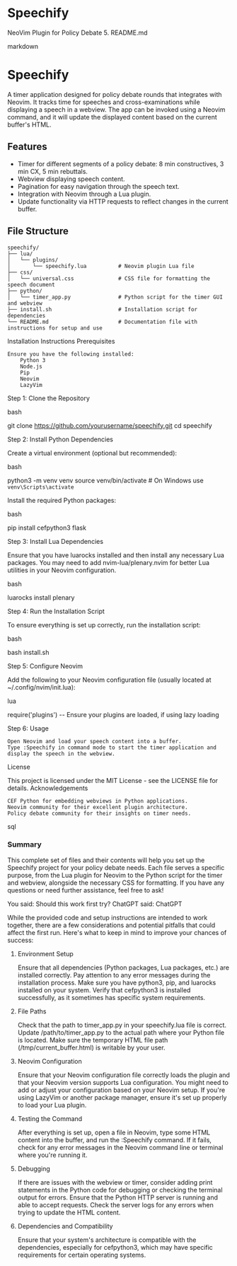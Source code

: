 # Speechify
NeoVim Plugin for Policy Debate
5. README.md

markdown

# Speechify

A timer application designed for policy debate rounds that integrates with Neovim. It tracks time for speeches and cross-examinations while displaying a speech in a webview. The app can be invoked using a Neovim command, and it will update the displayed content based on the current buffer's HTML.

## Features

- Timer for different segments of a policy debate: 8 min constructives, 3 min CX, 5 min rebuttals.
- Webview displaying speech content.
- Pagination for easy navigation through the speech text.
- Integration with Neovim through a Lua plugin.
- Update functionality via HTTP requests to reflect changes in the current buffer.

## File Structure
    speechify/
    ├── lua/
    │   └── plugins/
    │       └── speechify.lua          # Neovim plugin Lua file
    ├── css/
    │   └── universal.css              # CSS file for formatting the speech document
    ├── python/
    │   └── timer_app.py               # Python script for the timer GUI and webview
    ├── install.sh                     # Installation script for dependencies
    └── README.md                      # Documentation file with instructions for setup and use

Installation Instructions
Prerequisites

    Ensure you have the following installed:
        Python 3
        Node.js
        Pip
        Neovim
        LazyVim

Step 1: Clone the Repository

bash

git clone https://github.com/yourusername/speechify.git
cd speechify

Step 2: Install Python Dependencies

Create a virtual environment (optional but recommended):

bash

python3 -m venv venv
source venv/bin/activate  # On Windows use `venv\Scripts\activate`

Install the required Python packages:

bash

pip install cefpython3 flask

Step 3: Install Lua Dependencies

Ensure that you have luarocks installed and then install any necessary Lua packages. You may need to add nvim-lua/plenary.nvim for better Lua utilities in your Neovim configuration.

bash

luarocks install plenary

Step 4: Run the Installation Script

To ensure everything is set up correctly, run the installation script:

bash

bash install.sh

Step 5: Configure Neovim

Add the following to your Neovim configuration file (usually located at ~/.config/nvim/init.lua):

lua

require('plugins')  -- Ensure your plugins are loaded, if using lazy loading

Step 6: Usage

    Open Neovim and load your speech content into a buffer.
    Type :Speechify in command mode to start the timer application and display the speech in the webview.

License

This project is licensed under the MIT License - see the LICENSE file for details.
Acknowledgements

    CEF Python for embedding webviews in Python applications.
    Neovim community for their excellent plugin architecture.
    Policy debate community for their insights on timer needs.

sql


### Summary

This complete set of files and their contents will help you set up the Speechify project for your policy debate needs. Each file serves a specific purpose, from the Lua plugin for Neovim to the Python script for the timer and webview, alongside the necessary CSS for formatting. If you have any questions or need further assistance, feel free to ask!

You said:
Should this work first try?
ChatGPT said:
ChatGPT

While the provided code and setup instructions are intended to work together, there are a few considerations and potential pitfalls that could affect the first run. Here's what to keep in mind to improve your chances of success:
1. Environment Setup

    Ensure that all dependencies (Python packages, Lua packages, etc.) are installed correctly. Pay attention to any error messages during the installation process.
    Make sure you have python3, pip, and luarocks installed on your system.
    Verify that cefpython3 is installed successfully, as it sometimes has specific system requirements.

2. File Paths

    Check that the path to timer_app.py in your speechify.lua file is correct. Update /path/to/timer_app.py to the actual path where your Python file is located.
    Make sure the temporary HTML file path (/tmp/current_buffer.html) is writable by your user.

3. Neovim Configuration

    Ensure that your Neovim configuration file correctly loads the plugin and that your Neovim version supports Lua configuration. You might need to add or adjust your configuration based on your Neovim setup.
    If you're using LazyVim or another package manager, ensure it's set up properly to load your Lua plugin.

4. Testing the Command

    After everything is set up, open a file in Neovim, type some HTML content into the buffer, and run the :Speechify command.
    If it fails, check for any error messages in the Neovim command line or terminal where you're running it.

5. Debugging

    If there are issues with the webview or timer, consider adding print statements in the Python code for debugging or checking the terminal output for errors.
    Ensure that the Python HTTP server is running and able to accept requests. Check the server logs for any errors when trying to update the HTML content.

6. Dependencies and Compatibility

    Ensure that your system's architecture is compatible with the dependencies, especially for cefpython3, which may have specific requirements for certain operating systems.
